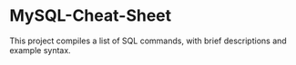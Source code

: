 # MySQL-Cheat-Sheet
 This project compiles a list of SQL commands, with brief descriptions and example syntax.
